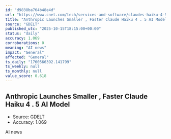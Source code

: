 ```yaml
---
id: "d9838ba764b48e4d"
url: "https://www.cnet.com/tech/services-and-software/claudes-haiku-4-5-small-model-available-for-all-users/"
title: "Anthropic Launches Smaller , Faster Claude Haiku 4 . 5 AI Model"
source: "GDELT"
published_utc: "2025-10-15T18:15:00+00:00"
status: "daily"
accuracy: 1.069
corroborations: 0
meaning: "AI news"
impact: "General"
affected: "General"
ts_daily: "1760566392.141799"
ts_weekly: null
ts_monthly: null
value_score: 0.618
---
```

## Anthropic Launches Smaller , Faster Claude Haiku 4 . 5 AI Model

- Source: GDELT
- Accuracy: 1.069

AI news
